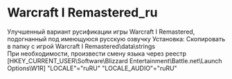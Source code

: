 # Warcraft I Remastered_ru
Улучшенный вариант русификации игры Warcraft I Remastered, подогнанный под имеющуюся русскую озвучку
Установка: Скопировать в папку с игрой Warcraft I Remastered\data\strings\
При необходимости, произвести смену языка через реестр
[HKEY_CURRENT_USER\Software\Blizzard Entertainment\Battle.net\Launch Options\W1R]
"LOCALE"="ruRU"
"LOCALE_AUDIO"="ruRU"
